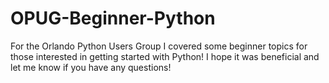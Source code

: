 # OPUG-Beginner-Python
For the Orlando Python Users Group I covered some beginner topics for those interested in getting started with Python! I hope it was beneficial and let me know if you have any questions!
